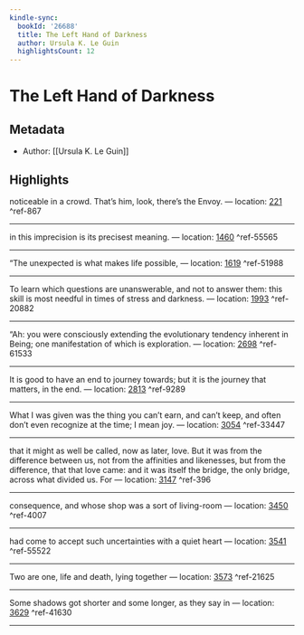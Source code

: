 ```yaml
---
kindle-sync:
  bookId: '26688'
  title: The Left Hand of Darkness
  author: Ursula K. Le Guin
  highlightsCount: 12
---
```

# The Left Hand of Darkness
## Metadata
* Author: [[Ursula K. Le Guin]]

## Highlights
noticeable in a crowd. That’s him, look, there’s the Envoy. — location: [221]() ^ref-867

---
in this imprecision is its precisest meaning. — location: [1460]() ^ref-55565

---
“The unexpected is what makes life possible, — location: [1619]() ^ref-51988

---
To learn which questions are unanswerable, and not to answer them: this skill is most needful in times of stress and darkness. — location: [1993]() ^ref-20882

---
“Ah: you were consciously extending the evolutionary tendency inherent in Being; one manifestation of which is exploration. — location: [2698]() ^ref-61533

---
It is good to have an end to journey towards; but it is the journey that matters, in the end. — location: [2813]() ^ref-9289

---
What I was given was the thing you can’t earn, and can’t keep, and often don’t even recognize at the time; I mean joy. — location: [3054]() ^ref-33447

---
that it might as well be called, now as later, love. But it was from the difference between us, not from the affinities and likenesses, but from the difference, that that love came: and it was itself the bridge, the only bridge, across what divided us. For — location: [3147]() ^ref-396

---
consequence, and whose shop was a sort of living-room — location: [3450]() ^ref-4007

---
had come to accept such uncertainties with a quiet heart — location: [3541]() ^ref-55522

---
Two are one, life and death, lying together — location: [3573]() ^ref-21625

---
Some shadows got shorter and some longer, as they say in — location: [3629]() ^ref-41630

---
